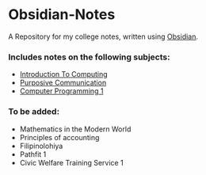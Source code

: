 # Obsidian-Notes

A Repository for my college notes, written using [Obsidian](https://obsidian.md/).

### Includes notes on the following subjects:
 - [Introduction To Computing](https://github.com/Tskk-dev/Obsidian-Notes/tree/main/Notes/Introduction%20to%20computing)
 - [Purposive Communication](https://github.com/Tskk-dev/Obsidian-Notes/tree/main/Notes/Purposive%20Communication)
 - [Computer Programming 1](https://github.com/Tskk-dev/Obsidian-Notes/tree/main/Notes/Computer%20Programming%201)
   
### To be added: 
 - Mathematics in the Modern World
 - Principles of accounting
 - Filipinolohiya
 - Pathfit 1
 - Civic Welfare Training Service 1
   
